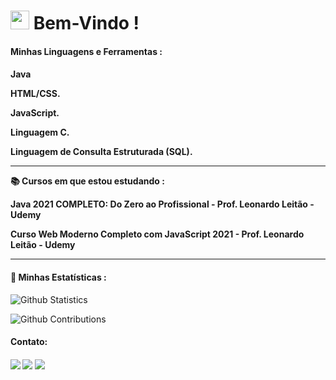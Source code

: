 <h1><img src="https://emoji.gg/assets/emoji/6207-meong-cool.gif" width="30"/> Bem-Vindo ! </h1>
 
<h4>Minhas Linguagens e Ferramentas :<h4>
  
Java<p>
HTML/CSS.<p>
JavaScript.<p>
Linguagem C.<p>
Linguagem de Consulta Estruturada (SQL).<p>

<hr>📚 Cursos em que estou estudando :<br><p>
<p>Java 2021 COMPLETO: Do Zero ao Profissional - Prof. Leonardo Leitão - Udemy<p>
Curso Web Moderno Completo com JavaScript 2021 - Prof. Leonardo Leitão - Udemy<p>
  
<hr><h4>🚀 Minhas Estatísticas :</h4>

[comment]: <(![Github Languages](https://github-readme-stats.vercel.app/api/top-langs/?username=Gustavo-190321&layout=compact&count_private=true))>

![Github Statistics](https://github-readme-stats.vercel.app/api/?username=Gustavo-190321&count_private=true&show_icons=true)

![Github Contributions](https://github-readme-streak-stats.herokuapp.com/?user=Gustavo-190321&hide_border=true)

<h4>Contato:<h4>
  <a href="https://www.linkedin.com/in/gustavo-costa-35124b202/" target="_blank"><img src="https://img.shields.io/badge/-LinkedIn-%230077B5?style=for-the-badge&logo=linkedin&logoColor=white" target="_blank"></a> 
  <a href="https://api.whatsapp.com/send?phone=5541991783006" target="_blank"><img src="https://img.shields.io/badge/WhatsApp-25D366?style=for-the-badge&logo=whatsapp&logoColor=white" target="_blank"></a>
  <a href="mailto:gustavomurilo.costa@gmail.com" target="_blank"><img src="https://img.shields.io/badge/Gmail-D14836?style=for-the-badge&logo=gmail&logoColor=white" target="_blank"></a>
